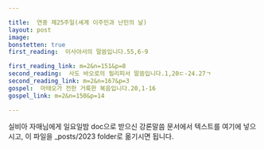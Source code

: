 ```yaml
---

title:  연중 제25주일(세계 이주민과 난민의 날)
layout: post 
image:  
bonstetten: true
first_reading:  이사야서의 말씀입니다.55,6-9

first_reading_link: m=2&n=151&p=8
second_reading:  사도 바오로의 필리피서 말씀입니다.1,20ㄷ-24.27ㄱ
second_reading_link: m=2&n=167&p=3
gospel:  마태오가 전한 거룩한 복음입니다.20,1-16
gospel_link: m=2&n=150&p=14

---
```



실비아 자매님에게 일요일밤 doc으로 받으신
강론말씀 문서에서
텍스트를 여기에 넣으시고,
이 파일을 _posts/2023 folder로 옮기시면 됩니다.

